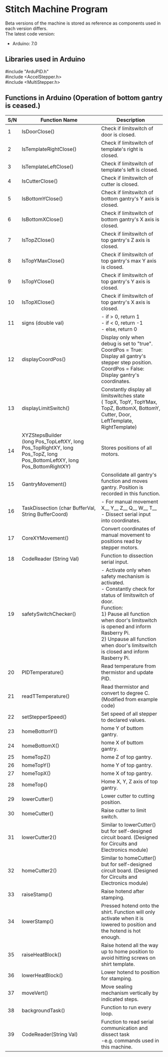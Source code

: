 # Stitch Machine Program
Beta versions of the machine is stored as reference as components used in each version differs.  
The latest code version:
- Arduino: 7.0
## Libraries used in Arduino

#include "ArduPID.h"<br />
#include <AccelStepper.h><br />
#include <MultiStepper.h><br />

## Functions in Arduino (Operation of bottom gantry is ceased.)
| S/N | Function Name |Description|
| --- | --- |---|
| 1 | IsDoorClose() | Check if limitswitch of door is closed. |
| 2 | IsTemplateRightClose() | Check if limitswitch of template's right is closed. |
| 3 | IsTemplateLeftClose() | Check if limitswitch of template's left is closed. |
| 4 | IsCutterClose() | Check if limitswitch of cutter is closed. |
| 5 | IsBottomYClose() | Check if limitswitch of bottom gantry's Y axis is closed. |
| 6 | IsBottomXClose() | Check if limitswitch of bottom gantry's X axis is closed.  |
| 7 | IsTopZClose() | Check if limitswitch of top gantry's Z axis is closed. |
| 8 | IsTopYMaxClose() | Check if limitswitch of top gantry's max Y axis is closed. |
| 9 | IsTopYClose() | Check if limitswitch of top gantry's Y axis is closed. |
| 10 | IsTopXClose() | Check if limitswitch of top gantry's X axis is closed.  |
| 11 | signs (double val) | - if > 0, return 1<br />- if < 0, return -1<br />- else, return 0 |
| 12 | displayCoordPos() | Display only when debug is set to "true".<br />CoordPos = True: <br />Display all gantry's stepper step position.<br />CoordPos = False:<br />Display gantry's coordinates.|
| 13 | displayLimitSwitch() | Constantly display all limitswitches state<br />( TopX, TopY, TopYMax, TopZ, BottomX, BottomY, Cutter, Door, LeftTemplate, RightTemplate) |
| 14 | XYZStepsBuilder<br />(long Pos_TopLeftXY, long Pos_TopRightXY, long Pos_TopZ, long Pos_BottomLeftXY, long Pos_BottomRightXY) | Stores positions of all motors. |
| 15 | GantryMovement() | Consolidate all gantry's function and moves gantry. Position is recorded in this function. |
| 16 | TaskDissection (char BufferVal, String BufferCoord) | - For manual movement X__ Y__ Z__ Q__ W__ T__ <br />- Dissect serial input into coordinates.|
| 17 | CoreXYMovement() | Convert coordinates of manual movement to positions read by stepper motors. |
| 18 | CodeReader (String Val) | Function to dissection serial input. |
| 19 | safetySwitchChecker() | - Activate only when safety mechanism is activated.<br /> - Constantly check for status of limitswitch of door.<br />Function:<br />1) Pause all function when door's limitswitch is opened and inform Rasberry Pi. <br />2) Unpause all function when door's limitswitch is closed and inform Rasberry Pi.|
| 20 | PIDTemperature() | Read temperature from thermistor and update PID. |
| 21 | readTTemperature() | Read thermistor and convert to degree C. (Modified from example code) |
| 22 | setStepperSpeed() | Set speed of all stepper to declared values. |
| 23 | homeBottonY() | home Y of buttom gantry. |
| 24 | homeBottomX() | home X of buttom gantry. |
| 25 | homeTopZ() | home Z of top gantry. |
| 26 | homeTopY() | home Y of top gantry. |
| 27 | homeTopX() | home X of top gantry. |
| 28 | homeTop() | Home X, Y, Z axis of top gantry. |
| 29 | lowerCutter() | Lower cutter to cutting position. |
| 30 | homeCutter() | Raise cutter to limit switch. |
| 31 | lowerCutter2() | Similar to lowerCutter() but for self-designed circuit board. (Designed for Circuits and Electronics module) |
| 32 | homeCutter2() | Similar to homeCutter() but for self-designed circuit board. (Designed for Circuits and Electronics module) |
| 33 | raiseStamp() | Raise hotend after stamping. |
| 34 | lowerStamp() | Pressed hotend onto the shirt. Function will only activate when it is lowered to position and the hotend is hot enough. |
| 35 | raiseHeatBlock() | Raise hotend all the way up to home position to avoid hitting screws on shirt template. |
| 36 | lowerHeatBlock() | Lower hotend to position for stamping. |
| 37 | moveVert() | Move sealing mechanism vertically by indicated steps. |
| 38 | backgroundTask() | Function to run every loop. |
| 39 | CodeReader(String Val) | Function to read serial communication and dissect task<br />-e.g. commands used in this machine. |
